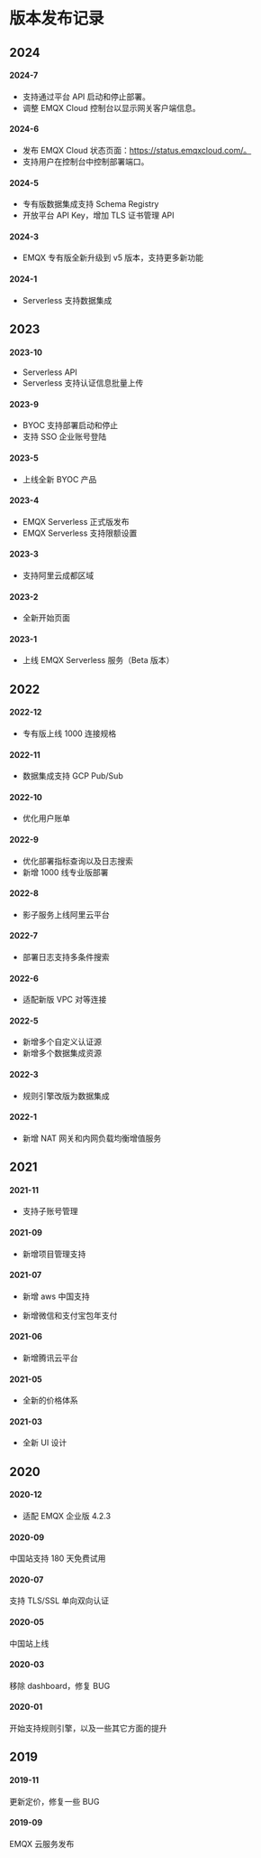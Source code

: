<!-- markdownlint-disable MD001 -->

# 版本发布记录

## 2024

#### 2024-7

- 支持通过平台 API 启动和停止部署。
- 调整 EMQX Cloud 控制台以显示网关客户端信息。

#### 2024-6

- 发布 EMQX Cloud 状态页面：https://status.emqxcloud.com/。
- 支持用户在控制台中控制部署端口。

#### 2024-5

* 专有版数据集成支持 Schema Registry
* 开放平台 API Key，增加 TLS 证书管理 API

#### 2024-3
* EMQX 专有版全新升级到 v5 版本，支持更多新功能

#### 2024-1
* Serverless 支持数据集成

## 2023

#### 2023-10
* Serverless API
* Serverless 支持认证信息批量上传

#### 2023-9
* BYOC 支持部署启动和停止
* 支持 SSO 企业账号登陆

#### 2023-5
* 上线全新 BYOC 产品

#### 2023-4

* EMQX Serverless 正式版发布
* EMQX Serverless 支持限额设置


#### 2023-3
* 支持阿里云成都区域

#### 2023-2
* 全新开始页面

#### 2023-1
* 上线 EMQX Serverless 服务（Beta 版本）

## 2022

#### 2022-12
* 专有版上线 1000 连接规格

#### 2022-11
* 数据集成支持 GCP Pub/Sub

#### 2022-10

* 优化用户账单

#### 2022-9

* 优化部署指标查询以及日志搜索
* 新增 1000 线专业版部署

#### 2022-8

* 影子服务上线阿里云平台

#### 2022-7

* 部署日志支持多条件搜索

#### 2022-6

* 适配新版 VPC 对等连接

#### 2022-5

* 新增多个自定义认证源
* 新增多个数据集成资源

#### 2022-3

* 规则引擎改版为数据集成

#### 2022-1

* 新增 NAT 网关和内网负载均衡增值服务

## 2021

#### 2021-11

* 支持子账号管理

#### 2021-09

* 新增项目管理支持

#### 2021-07

* 新增 aws 中国支持

* 新增微信和支付宝包年支付

#### 2021-06

* 新增腾讯云平台

#### 2021-05

* 全新的价格体系

#### 2021-03

* 全新 UI 设计

## 2020

#### 2020-12

* 适配 EMQX 企业版 4.2.3

#### 2020-09

中国站支持 180 天免费试用

#### 2020-07

支持 TLS/SSL 单向双向认证

#### 2020-05

中国站上线

#### 2020-03

移除 dashboard，修复 BUG

#### 2020-01

开始支持规则引擎，以及一些其它方面的提升

## 2019

#### 2019-11

更新定价，修复一些 BUG

#### 2019-09

EMQX 云服务发布
